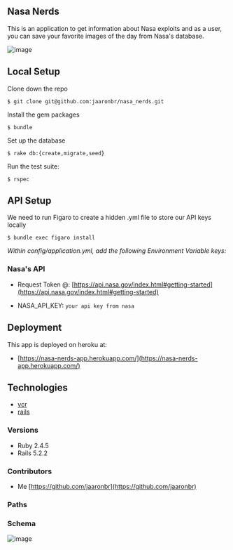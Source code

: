 ## Nasa Nerds
This is an application to get information about Nasa exploits and as a user,
you can save your favorite images of the day from Nasa's database.

![image](https://user-images.githubusercontent.com/40776966/56242173-e2cb3b80-6054-11e9-8736-430c6f8a92ca.png)

## Local Setup

Clone down the repo
```
$ git clone git@github.com:jaaronbr/nasa_nerds.git
```

Install the gem packages
```
$ bundle
```

Set up the database
```
$ rake db:{create,migrate,seed}
```

Run the test suite:
```
$ rspec
```

## API Setup
We need to run Figaro to create a hidden .yml file to store our API keys locally

```
$ bundle exec figaro install
```

*Within config/application.yml, add the following Environment Variable keys:*

### Nasa's API
* Request Token @:
[https://api.nasa.gov/index.html#getting-started](https://api.nasa.gov/index.html#getting-started)

* NASA_API_KEY: `your api key from nasa`

## Deployment

This app is deployed on heroku at:

* [https://nasa-nerds-app.herokuapp.com/](https://nasa-nerds-app.herokuapp.com/)

## Technologies

* [vcr](https://github.com/vcr/vcr)
* [rails](https://rubyonrails.org/)

### Versions

* Ruby 2.4.5
* Rails 5.2.2

### Contributors

* Me   [https://github.com/jaaronbr](https://github.com/jaaronbr)

### Paths

### Schema

![image](https://user-images.githubusercontent.com/40776966/56101800-e0e26a80-5ee4-11e9-8038-79b7ff0d1f94.png)
